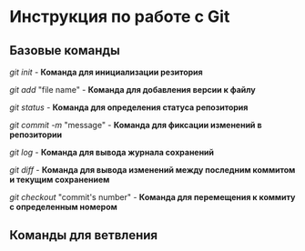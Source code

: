 # Инструкция по работе с Git

## Базовые команды

*git init* - **Команда для инициализации резитория**

*git add* "file name" - **Команда для добавления версии к файлу**

*git status* - **Команда для определения статуса репозитория**

*git commit -m* "message" - **Команда для фиксации изменений в репозитории**

*git log* - **Команда для вывода журнала сохранений**

*git diff* - **Команда для вывода изменений между последним коммитом и текущим сохранением**

*git checkout* "commit's number" - **Команда для перемещения к коммиту с определенным номером**

## Команды для ветвления
